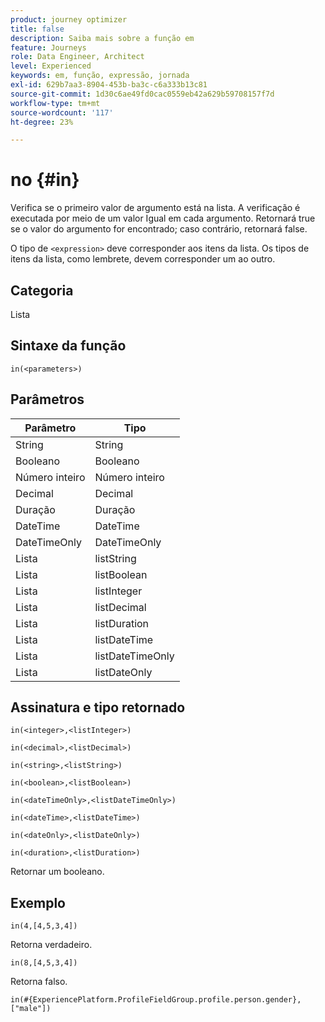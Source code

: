 ```yaml
---
product: journey optimizer
title: false
description: Saiba mais sobre a função em
feature: Journeys
role: Data Engineer, Architect
level: Experienced
keywords: em, função, expressão, jornada
exl-id: 629b7aa3-8904-453b-ba3c-c6a333b13c81
source-git-commit: 1d30c6ae49fd0cac0559eb42a629b59708157f7d
workflow-type: tm+mt
source-wordcount: '117'
ht-degree: 23%

---
```


# no {#in}

Verifica se o primeiro valor de argumento está na lista. A verificação é executada por meio de um valor Igual em cada argumento. Retornará true se o valor do argumento for encontrado; caso contrário, retornará false.

O tipo de `<expression>` deve corresponder aos itens da lista. Os tipos de itens da lista, como lembrete, devem corresponder um ao outro.

## Categoria

Lista

## Sintaxe da função

`in(<parameters>)`

## Parâmetros

| Parâmetro | Tipo |
|-----------|------------------|
| String | String |
| Booleano | Booleano |
| Número inteiro | Número inteiro |
| Decimal | Decimal |
| Duração | Duração |
| DateTime | DateTime |
| DateTimeOnly | DateTimeOnly |
| Lista | listString |
| Lista | listBoolean |
| Lista | listInteger |
| Lista | listDecimal |
| Lista | listDuration |
| Lista | listDateTime |
| Lista | listDateTimeOnly |
| Lista | listDateOnly |

## Assinatura e tipo retornado

`in(<integer>,<listInteger>)`

`in(<decimal>,<listDecimal>)`

`in(<string>,<listString>)`

`in(<boolean>,<listBoolean>)`

`in(<dateTimeOnly>,<listDateTimeOnly>)`

`in(<dateTime>,<listDateTime>)`

`in(<dateOnly>,<listDateOnly>)`

`in(<duration>,<listDuration>)`

Retornar um booleano.

## Exemplo

`in(4,[4,5,3,4])`

Retorna verdadeiro.

`in(8,[4,5,3,4])`

Retorna falso.

`in(#{ExperiencePlatform.ProfileFieldGroup.profile.person.gender}, ["male"])`
